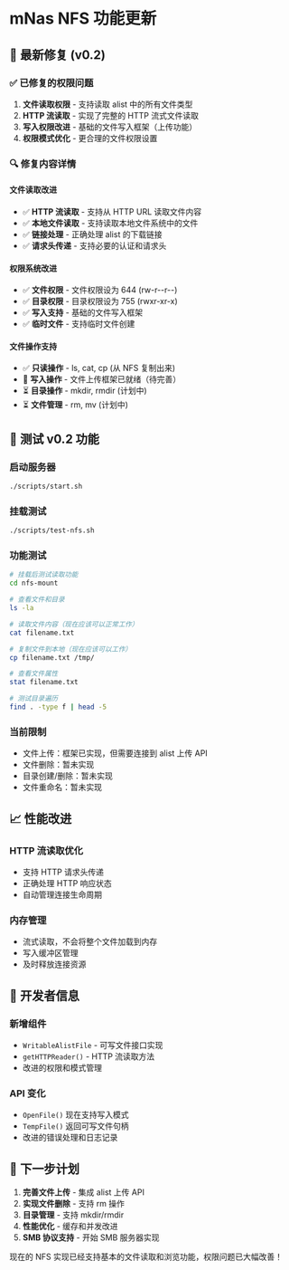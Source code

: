 # mNas NFS 功能更新

## 🔧 最新修复 (v0.2)

### ✅ 已修复的权限问题
1. **文件读取权限** - 支持读取 alist 中的所有文件类型
2. **HTTP 流读取** - 实现了完整的 HTTP 流式文件读取
3. **写入权限改进** - 基础的文件写入框架（上传功能）
4. **权限模式优化** - 更合理的文件权限设置

### 🔍 修复内容详情

#### 文件读取改进
- ✅ **HTTP 流读取** - 支持从 HTTP URL 读取文件内容
- ✅ **本地文件读取** - 支持读取本地文件系统中的文件
- ✅ **链接处理** - 正确处理 alist 的下载链接
- ✅ **请求头传递** - 支持必要的认证和请求头

#### 权限系统改进
- ✅ **文件权限** - 文件权限设为 644 (rw-r--r--)
- ✅ **目录权限** - 目录权限设为 755 (rwxr-xr-x)
- ✅ **写入支持** - 基础的文件写入框架
- ✅ **临时文件** - 支持临时文件创建

#### 文件操作支持
- ✅ **只读操作** - ls, cat, cp (从 NFS 复制出来)
- 🚧 **写入操作** - 文件上传框架已就绪（待完善）
- ⏳ **目录操作** - mkdir, rmdir (计划中)
- ⏳ **文件管理** - rm, mv (计划中)

## 🧪 测试 v0.2 功能

### 启动服务器
```bash
./scripts/start.sh
```

### 挂载测试
```bash
./scripts/test-nfs.sh
```

### 功能测试
```bash
# 挂载后测试读取功能
cd nfs-mount

# 查看文件和目录
ls -la

# 读取文件内容（现在应该可以正常工作）
cat filename.txt

# 复制文件到本地（现在应该可以工作）
cp filename.txt /tmp/

# 查看文件属性
stat filename.txt

# 测试目录遍历
find . -type f | head -5
```

### 当前限制
- 文件上传：框架已实现，但需要连接到 alist 上传 API
- 文件删除：暂未实现
- 目录创建/删除：暂未实现
- 文件重命名：暂未实现

## 📈 性能改进

### HTTP 流读取优化
- 支持 HTTP 请求头传递
- 正确处理 HTTP 响应状态
- 自动管理连接生命周期

### 内存管理
- 流式读取，不会将整个文件加载到内存
- 写入缓冲区管理
- 及时释放连接资源

## 🔧 开发者信息

### 新增组件
- `WritableAlistFile` - 可写文件接口实现
- `getHTTPReader()` - HTTP 流读取方法
- 改进的权限和模式管理

### API 变化
- `OpenFile()` 现在支持写入模式
- `TempFile()` 返回可写文件句柄
- 改进的错误处理和日志记录

## 🚀 下一步计划

1. **完善文件上传** - 集成 alist 上传 API
2. **实现文件删除** - 支持 rm 操作
3. **目录管理** - 支持 mkdir/rmdir
4. **性能优化** - 缓存和并发改进
5. **SMB 协议支持** - 开始 SMB 服务器实现

现在的 NFS 实现已经支持基本的文件读取和浏览功能，权限问题已大幅改善！